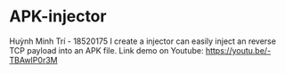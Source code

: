 # APK-injector
Huỳnh Minh Trí - 18520175
I create a injector can easily inject an reverse TCP payload into an APK file. 
Link demo on Youtube: https://youtu.be/-TBAwIP0r3M
